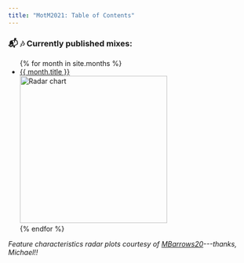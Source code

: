 ```yaml
---
title: "MotM2021: Table of Contents"
---
```


### :mailbox_with_mail: :notes: Currently published mixes:
<ul>
{% for month in site.months %}
    <li>
        <a href="{{ site.baseurl }}/{{ month.permalink }}">{{ month.title }}</a><br>
        <img src="{{ site.baseurl }}/assets/radar_plot_{{ month.spotify_link_embedded }}.png" alt="Radar chart" width="300"/>
    </li>
{% endfor %}
</ul>

_Feature characteristics radar plots courtesy of [MBarrows20](https://github.com/MBarrows20)---thanks, Michael!!_